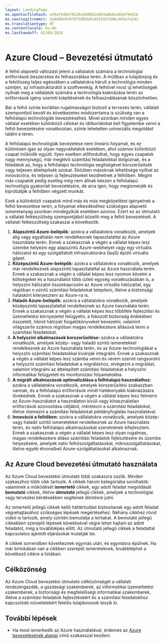 ```yaml
---
layout: LandingPage
ms.openlocfilehash: e39a744b6f0226a5b0bb14d03a0b8a3d4479e01b
ms.sourcegitcommit: 2e8b06e9c07875d65b91d5431bfd4bc465a7a242
ms.translationtype: HT
ms.contentlocale: hu-HU
ms.lasthandoff: 02/09/2018
---
```

# <a name="azure-cloud-adoption-guide"></a>Azure Cloud – Bevezetési útmutató

A felhő alapvető változást jelent a vállalatok számára a technológiai erőforrások beszerzése és felhasználása terén. A múltban a tulajdonjog és a felelősség teljes egészében a vállalatokra hárult a technológia minden szintjén, az infrastruktúrától a szoftverekig. A felhővel most új lehetőségek nyílnak meg a vállalatok számára a technológia kiaknázása terén az erőforrások igény szerinti kiépítésének és felhasználásának köszönhetően.

Bár a felhő szinte korlátlan rugalmasságot biztosít a tervezés terén, vállalati szempontból bevált és következetes módszertanra is szükség van a felhőalapú technológiák bevezetéséhez. Mivel azonban minden egyes vállalat esetében különböző célokat és időkorlátokat kell figyelembe venni a felhő bevezetésére vonatkozóan, szinte lehetetlen univerzális megoldást találni e téren.

A felhőalapú technológiák bevezetése nem lineáris folyamat, és ez különösen igaz az olyan nagyvállalatok esetében, ahol számos különböző csapat működik együtt. Ilyen esetben előfordulhat, hogy egyes csapatok nagy mennyiségű, már meglévő számítási feladatokkal dolgoznak, és a feladatuk az, hogy a felhőalapú technológia segítségével korszerűsítsék vagy teljesen áttelepítsék azokat. Eközben másoknak lehetősége nyílhat az innovációra, és teljesen új fejlesztéseket kezdhetnek a felhőben. Megint más csapatok pedig esetleg még nem állnak készen a felhőalapú technológia gyakorlati bevezetésére, de arra igen, hogy megismerjék és kipróbálják a felhőben végzett munkát.

Ezek a különböző csapatok mind más és más megközelítést igényelnek a felhő bevezetése terén, a folyamat elkezdéséhez szükséges alapvető ismeretanyag azonban mindegyikük esetében azonos. Ezért ez az útmutató a vállalati felkészültség szempontjából közelíti meg a felhő bevezetését. A vállalati felkészültség szakaszai a következők:

1. **Alapszintű Azure-belépők:** azokra a vállalatokra vonatkozik, amelyek alig vagy egyáltalán nem rendelkeznek tapasztalattal az Azure használata terén. Ennek a szakasznak a végén a vállalat képes lesz üzembe helyezni egy alapszintű Azure-webhelyet vagy egy virtuális hálózatot és egy szolgáltatott infrastruktúrára (IaaS) épülő virtuális gépet.  
2. **Középszintű Azure-belépők:** azokra a vállalatokra vonatkozik, amelyek már rendelkeznek alapszintű tapasztalattal az Azure használata terén. Ennek a szakasznak a végén a vállalat képes lesz nyomon követni a költségeket és a használatot több üzleti egység vonatkozásában is, a helyszíni hálózatot összekapcsolni az Azure virtuális hálózattal, egy régióban n szintű számítási feladatokat telepíteni, illetve a biztonsági hatáskört kiterjeszteni az Azure-ra is.
3. **Haladó Azure-belépők:** azokra a vállalatokra vonatkozik, amelyek középszintű tapasztalattal rendelkeznek az Azure használata terén. Ennek a szakasznak a végén a vállalat képes lesz többféle fejlesztési és üzemeltetési környezetet felügyelni, a fokozott biztonság érdekében összetett, hibrid hálózati forgatókönyveket bevezetni, valamint világszerte számos régióban magas rendelkezésre állásúvá tenni a számítási feladatokat. 
4. **A helyszíni alkalmazások korszerűsítése:** azokra a vállalatokra vonatkozik, amelyek közép- vagy haladó szintű ismeretekkel rendelkeznek az Azure használata terén, és az Azure-technológiákat a helyszíni számítási feladatokkal kívánják integrálni. Ennek a szakasznak a végén a vállalat képes lesz számba venni és verem szerint rangsorolni a helyszíni számítási feladatokat a migráláshoz, elvégezni a migrálást, valamint integrálni az áttelepített számítási feladatokat a helyszíni informatikai felügyeleti és monitorozási folyamatokba.
5. **A migrált alkalmazások optimalizálása a felhőalapú használathoz:** azokra a vállalatokra vonatkozik, amelyek korszerűsítési szakaszban vannak, és a felhőalapú erőforrások minél hatékonyabb kiaknázására törekednek. Ennek a szakasznak a végén a vállalat képes lesz felmérni az Azure-használatot a használaton kívüli vagy kihasználatlan erőforrások azonosítása céljából, méretezni a számítási feladatokat, illetve ütemezni a számítási feladatokat példányfoglalás használatával.
6. **Innováció a felhőben:** azokra a vállalatokra vonatkozik, amelyek közép- vagy haladó szintű ismeretekkel rendelkeznek az Azure használata terén, és natív felhőalapú alkalmazásokat szeretnének kifejleszteni. Ennek a szakasznak a végén a vállalat képes lesz olyan rugalmas, magas rendelkezésre állású számítási feladatok fejlesztésére és üzembe helyezésére, amelyek natív felhőszolgáltatásokat, mikroszolgáltatásokat, illetve egyéb élvonalbeli Azure-szolgáltatásokat alkalmaznak.

## <a name="how-to-use-the-azure-cloud-adoption-guide"></a>Az Azure Cloud bevezetési útmutató használata

Az Azure Cloud bevezetési útmutató több szakaszra oszlik. Minden szakaszhoz több cikk tartozik. A cikkek három kategóriába sorolhatók: valaminek a működését **ismertető** cikkek, egy adott feladat megoldását **bemutató** cikkek, illetve **útmutató** jellegű cikkek, amelyek a technológiai vagy tervezési kérdésekben segítenek döntésre jutni. 

Az ismertető jellegű cikkek kellő háttértudást biztosítanak egy adott feladat végrehajtásához szükséges lépések megértéséhez. Néhány cikkhez rövid videó is tartozik, amely szintén bemutatja a leírtakat. A bemutató jellegű cikkekben szereplő lépések követésével végre lehet hajtani az adott feladatot, még a továbblépés előtt. Az útmutató jellegű cikkek a feladattal kapcsolatos ajánlott eljárásokat mutatják be. 

A cikkek sorrendben következnek egymás után, és egymásra épülnek. Ha már birtokában van a cikkben szereplő ismereteknek, továbbléphet a következő cikkre a listában. 

## <a name="audience"></a>Célközönség

Az Azure Cloud bevezetési útmutató célközönségét a vállalati rendszergazdák, a gazdasági szakemberek, az informatikai üzemeltetési szakemberek, a biztonsági és megfelelőségi informatikai szakemberek, illetve a számítási feladatok fejlesztéséért és a számítási feladatokhoz kapcsolódó műveletekért felelős tulajdonosok teszik ki.

## <a name="next-steps"></a>További lépések

* Ha most ismerkedik az Azure használatával, érdemes az [Azure bevezetésének alapjai](adoption-intro/overview.md) című szakasszal kezdeni.